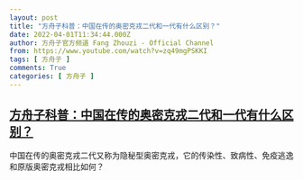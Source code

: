 ```yaml
---
layout: post
title: "方舟子科普：中国在传的奥密克戎二代和一代有什么区别？"
date: 2022-04-01T11:34:44.000Z
author: 方舟子官方频道 Fang Zhouzi - Official Channel
from: https://www.youtube.com/watch?v=zq49mgPSKKI
tags: [ 方舟子 ]
comments: True
categories: [ 方舟子 ]
---
```

<!--1648812884000-->
[方舟子科普：中国在传的奥密克戎二代和一代有什么区别？](https://www.youtube.com/watch?v=zq49mgPSKKI)
------

<div>
中国在传的奥密克戎二代又称为隐秘型奥密克戎，它的传染性、致病性、免疫逃逸和原版奥密克戎相比如何？
</div>
